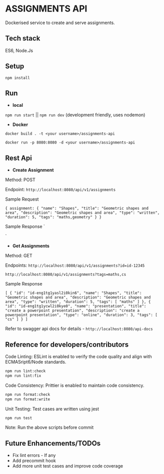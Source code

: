 # ASSIGNMENTS API
Dockerised service to create and serve assignments.

## Tech stack
ES6, Node.Js

## Setup
`npm install`

## Run
* **local**
  
`npm run start` || `npm run dev` (development friendly, uses nodemon)

* **Docker**
  
`docker build . -t <your username>/assignments-api`

`docker run -p 8080:8080 -d <your username>/assignments-api`

## Rest Api
* **Create Assignment**
  
Method: POST

Endpoint: `http://localhost:8080/api/v1/assignments`

Sample Request

`
 {
     assignment: {
        "name": "Shapes",
        "title": "Geometric shapes and area",
        "description": "Geometric shapes and area",
        "type": "written",
        "duration": 5,
        "tags": "maths,geometry"
     }
 }
`

Sample Response
`

`

* **Get Assignments**

Method: GET

Endpoints:
`http://localhost:8080/api/v1/assignments?id=id-12345`

`http://localhost:8080/api/v1/assignments?tags=maths,cs`

Sample Response

`
[
    {
        "id": "id-eng1tg1yasl2i0kin6",
        "name": "Shapes",
        "title": "Geometric shapes and area",
        "description": "Geometric shapes and area",
        "type": "written",
        "duration": 5,
        "tags": [
            "maths"
        ]
    },
    {
        "id": "id-eng1tg1ycwl2i0kye0",
        "name": "presentation",
        "title": "create a powerpoint presentation",
        "description": "create a powerpoint presentation",
        "type": "online",
        "duration": 3,
        "tags": [
            "cs"
        ]
    }
]
`

Refer to swagger api docs for details - `http://localhost:8080/api-docs`

## Reference for developers/contributors
Code Linting: ESLint is enabled to verify the code quality and align with ECMASript6/Node standards.
```bash
npm run lint:check
npm run lint:fix
```

Code Consistency: Prittier is enabled to maintain code consistency.
```bash
npm run format:check
npm run format:write
```

Unit Testing: Test cases are written using jest 
```bash
npm run test
```

Note: Run the above scripts before commit

## Future Enhancements/TODOs
* Fix lint errors - If any
* Add precommit hook
* Add more unit test cases and improve code coverage

